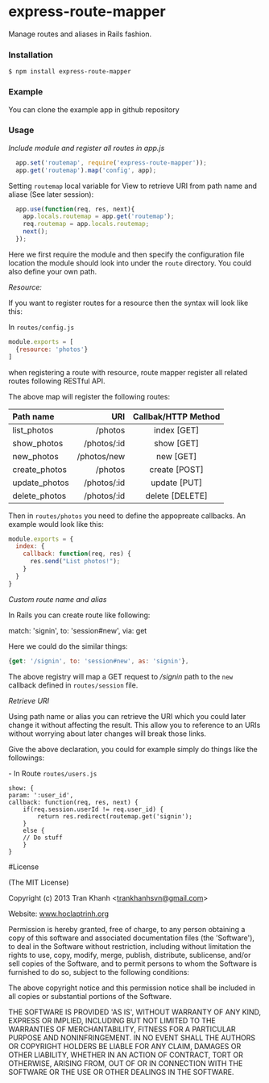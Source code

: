# express-route-mapper

Manage routes and aliases in Rails fashion. 


### Installation

    $ npm install express-route-mapper
    
### Example

You can clone the example app in github repository

### Usage

*Include module and register all routes in app.js*

``` javascript
  app.set('routemap', require('express-route-mapper'));
  app.get('routemap').map('config', app);
```

Setting `routemap` local variable for View to retrieve URI from path name and aliase (See later session):

``` javascript
  app.use(function(req, res, next){
    app.locals.routemap = app.get('routemap');
    req.routemap = app.locals.routemap;
    next();
  });
```

Here we first require the module and then specify the configuration file location the module should look into under the `route` directory. You could also define your own path.

*Resource:*

If you want to register routes for a resource then the syntax will look like this:

In `routes/config.js`
``` javascript
module.exports = [
  {resource: 'photos'}
]
```

when registering a route with resource, route mapper register all related routes following RESTful API.

The above map will register the following routes:

 Path name     |   URI        | Callbak/HTTP Method
:--------------|-------------:|:------------------:
 list_photos   |  /photos     |  index  [GET]
 show_photos   |  /photos/:id |  show   [GET]
 new_photos    |  /photos/new |  new    [GET]
 create_photos |  /photos     |  create [POST]
 update_photos |  /photos/:id |  update [PUT]
 delete_photos |  /photos/:id |  delete [DELETE]

Then in `routes/photos` you need to define the appopreate callbacks. An example would look like this:

```javascript
module.exports = {
  index: {
    callback: function(req, res) {
      res.send("List photos!");
    }
  }
}
```

*Custom route name and alias*

In Rails you can create route like following:

match: 'signin', to: 'session#new', via: get

Here we could do the similar things:

```javascript
{get: '/signin', to: 'session#new', as: 'signin'},
```

The above registry will map a GET request to */signin* path to the `new` callback defined in `routes/session` file.


*Retrieve URI*

Using path name or alias you can retrieve the URI which you could later change it without affecting the result. This allow you to reference to an URIs without worrying about later changes will break those links.

Give the above declaration, you could for example simply do things like the followings:

\- In Route `routes/users.js`

``` javscript
show: {
param: ':user_id',
callback: function(req, res, next) {
    if(req.session.userId != req.user_id) {
        return res.redirect(routemap.get('signin');
    }
    else {
    // Do stuff
    }
}
```

#License

(The MIT License)

Copyright (c) 2013 Tran Khanh &lt;trankhanhsvn@gmail.com&gt;

Website: www.hoclaptrinh.org

Permission is hereby granted, free of charge, to any person obtaining
a copy of this software and associated documentation files (the
'Software'), to deal in the Software without restriction, including
without limitation the rights to use, copy, modify, merge, publish,
distribute, sublicense, and/or sell copies of the Software, and to
permit persons to whom the Software is furnished to do so, subject to
the following conditions:

The above copyright notice and this permission notice shall be
included in all copies or substantial portions of the Software.

THE SOFTWARE IS PROVIDED 'AS IS', WITHOUT WARRANTY OF ANY KIND,
EXPRESS OR IMPLIED, INCLUDING BUT NOT LIMITED TO THE WARRANTIES OF
MERCHANTABILITY, FITNESS FOR A PARTICULAR PURPOSE AND NONINFRINGEMENT.
IN NO EVENT SHALL THE AUTHORS OR COPYRIGHT HOLDERS BE LIABLE FOR ANY
CLAIM, DAMAGES OR OTHER LIABILITY, WHETHER IN AN ACTION OF CONTRACT,
TORT OR OTHERWISE, ARISING FROM, OUT OF OR IN CONNECTION WITH THE
SOFTWARE OR THE USE OR OTHER DEALINGS IN THE SOFTWARE.
